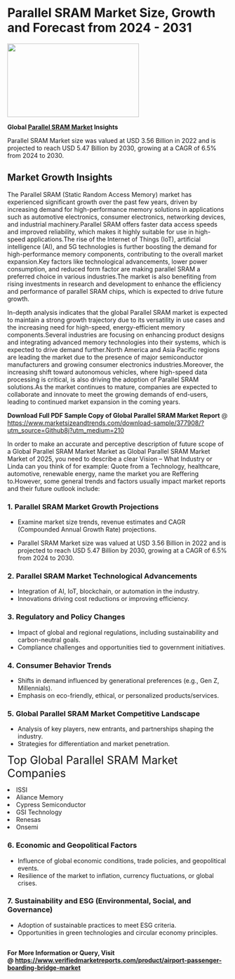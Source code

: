 <H1>Parallel SRAM Market Size, Growth and Forecast from 2024 - 2031</H1><img class="aligncenter size-medium wp-image-584254" src="https://thirdeyenews.in/wp-content/uploads/2024/09/Global-Market-Research-300x168.jpeg" alt="" width="300" height="168" /><p><strong>Global&nbsp;<a href="https://www.marketsizeandtrends.com/download-sample/377908/?utm_source=Github8j?utm_medium=210">Parallel SRAM Market</a> Insights</strong></p><p>Parallel SRAM Market size was valued at USD 3.56 Billion in 2022 and is projected to reach USD 5.47 Billion by 2030, growing at a CAGR of 6.5% from 2024 to 2030.</p><p><h2>Market Growth Insights</h2> <p>The Parallel SRAM (Static Random Access Memory) market has experienced significant growth over the past few years, driven by increasing demand for high-performance memory solutions in applications such as automotive electronics, consumer electronics, networking devices, and industrial machinery.Parallel SRAM offers faster data access speeds and improved reliability, which makes it highly suitable for use in high-speed applications.The rise of the Internet of Things (IoT), artificial intelligence (AI), and 5G technologies is further boosting the demand for high-performance memory components, contributing to the overall market expansion.Key factors like technological advancements, lower power consumption, and reduced form factor are making parallel SRAM a preferred choice in various industries.The market is also benefiting from rising investments in research and development to enhance the efficiency and performance of parallel SRAM chips, which is expected to drive future growth.</p> <p>In-depth analysis indicates that the global Parallel SRAM market is expected to maintain a strong growth trajectory due to its versatility in use cases and the increasing need for high-speed, energy-efficient memory components.Several industries are focusing on enhancing product designs and integrating advanced memory technologies into their systems, which is expected to drive demand further.North America and Asia Pacific regions are leading the market due to the presence of major semiconductor manufacturers and growing consumer electronics industries.Moreover, the increasing shift toward autonomous vehicles, where high-speed data processing is critical, is also driving the adoption of Parallel SRAM solutions.As the market continues to mature, companies are expected to collaborate and innovate to meet the growing demands of end-users, leading to continued market expansion in the coming years.</p> <p><span class=""><strong>Download Full PDF Sample Copy of Global Parallel SRAM Market Report</strong> @ <a href="https://www.marketsizeandtrends.com/download-sample/377908/?utm_source=Github8j?utm_medium=210" target="_blank">https://www.marketsizeandtrends.com/download-sample/377908/?utm_source=Github8j?utm_medium=210</a></span></p><p>In order to make an accurate and perceptive description of future scope of a Global&nbsp;Parallel SRAM Market Market as Global&nbsp;Parallel SRAM Market Market of 2025, you need to describe a clear Vision &ndash; What Industry or Linda can you think of for example: Quote from a Technology, healthcare, automotive, renewable energy, name the market you are Reffering to.However, some general trends and factors usually impact market reports and their future outlook include:</p><h3>1.&nbsp;<strong>Parallel SRAM Market Growth Projections</strong></h3><ul><li>Examine market size trends, revenue estimates and CAGR (Compounded Annual Growth Rate) projections.</li><li><p>Parallel SRAM Market size was valued at USD 3.56 Billion in 2022 and is projected to reach USD 5.47 Billion by 2030, growing at a CAGR of 6.5% from 2024 to 2030.</p></li></ul><h3>2.&nbsp;<strong>Parallel SRAM Market Technological Advancements</strong></h3><ul><li>Integration of AI, IoT, blockchain, or automation in the industry.</li><li>Innovations driving cost reductions or improving efficiency.</li></ul><h3>3.&nbsp;<strong>Regulatory and Policy Changes</strong></h3><ul><li>Impact of global and regional regulations, including sustainability and carbon-neutral goals.</li><li>Compliance challenges and opportunities tied to government initiatives.</li></ul><h3>4.&nbsp;<strong>Consumer Behavior Trends</strong></h3><ul><li>Shifts in demand influenced by generational preferences (e.g., Gen Z, Millennials).</li><li>Emphasis on eco-friendly, ethical, or personalized products/services.</li></ul><h3>5.&nbsp;<strong>Global Parallel SRAM Market Competitive Landscape</strong></h3><ul><li>Analysis of key players, new entrants, and partnerships shaping the industry.</li><li>Strategies for differentiation and market penetration.</li></ul><p data-pm-slice="1 1 []"><span style="color: inherit; font-family: inherit; font-size: 25px;">Top Global Parallel SRAM Market Companies</span></p><div class="" data-test-id=""><p><li>ISSI</li><li> Aliance Memory</li><li> Cypress Semiconductor</li><li> GSI Technology</li><li> Renesas</li><li> Onsemi</li></p></div><h3>6.&nbsp;<strong>Economic and Geopolitical Factors</strong></h3><ul><li>Influence of global economic conditions, trade policies, and geopolitical events.</li><li>Resilience of the market to inflation, currency fluctuations, or global crises.</li></ul><h3>7.&nbsp;<strong>Sustainability and ESG (Environmental, Social, and Governance)</strong></h3><ul><li>Adoption of sustainable practices to meet ESG criteria.</li><li>Opportunities in green technologies and circular economy principles.</li></ul><h2><strong style="font-size: 14px;">For More Information or Query, Visit @&nbsp;</strong><a style="background-color: #ffffff; font-size: 14px;" href="https://www.marketsizeandtrends.com/report/parallel-sram-market/" target="_blank">https://www.verifiedmarketreports.com/product/airport-passenger-boarding-bridge-market</a></h2>